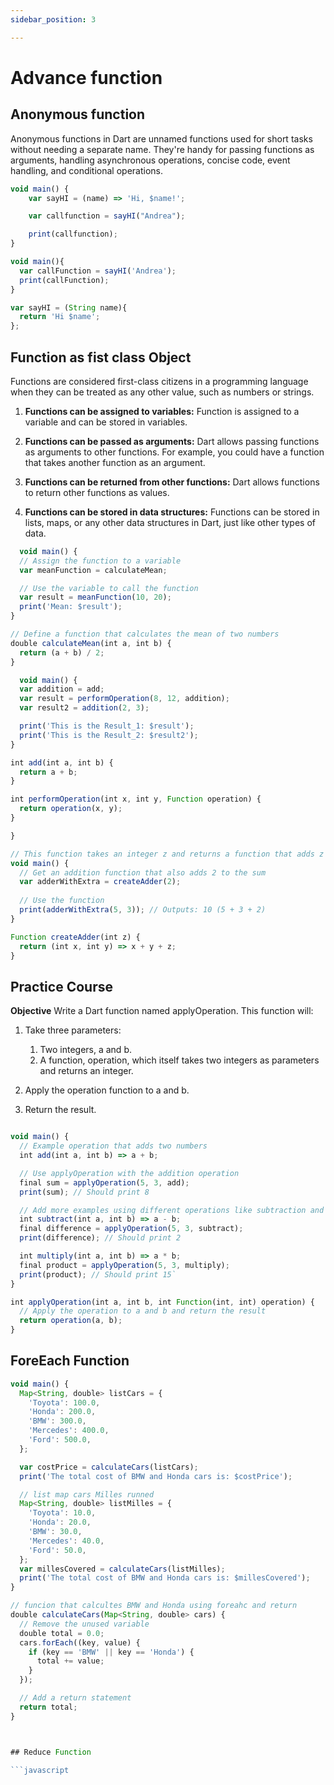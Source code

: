 ```yaml
---
sidebar_position: 3

---
```


# Advance  function 


## Anonymous function 



Anonymous functions in Dart are unnamed functions used for short tasks without needing a separate name. They're handy for passing functions as arguments, handling asynchronous operations, concise code, event handling, and conditional operations.


```javascript
void main() {
    var sayHI = (name) => 'Hi, $name!';

    var callfunction = sayHI("Andrea");

    print(callfunction);
}
```

```javascript
void main(){
  var callFunction = sayHI('Andrea');
  print(callFunction);
}

var sayHI = (String name){
  return 'Hi $name';
};


```

## Function as fist class Object

Functions are considered first-class citizens in a programming language when they can be treated as any other value, such as numbers or strings. 

1. **Functions can be assigned to variables:** Function is assigned to a variable and can be stored in variables.

2. **Functions can be passed as arguments:** Dart allows passing functions as arguments to other functions. For example, you could have a function that takes another function as an argument.

3. **Functions can be returned from other functions:** Dart allows functions to return other functions as values.

4. **Functions can be stored in data structures:** Functions can be stored in lists, maps, or any other data structures in Dart, just like other types of data.



```javascript title="Functions can be assigned to variables"
  void main() {
  // Assign the function to a variable
  var meanFunction = calculateMean;

  // Use the variable to call the function
  var result = meanFunction(10, 20);
  print('Mean: $result');
}

// Define a function that calculates the mean of two numbers
double calculateMean(int a, int b) {
  return (a + b) / 2;
}
```

```javascript title="Functions can be passed as arguments:"
  void main() {
  var addition = add;
  var result = performOperation(8, 12, addition);
  var result2 = addition(2, 3);

  print('This is the Result_1: $result');
  print('This is the Result_2: $result2');
}

int add(int a, int b) {
  return a + b;
}

int performOperation(int x, int y, Function operation) {
  return operation(x, y);
}

}
```



```javascript title="Functions can be returned from other functions"
// This function takes an integer z and returns a function that adds z to the sum of two integers
void main() {
  // Get an addition function that also adds 2 to the sum
  var adderWithExtra = createAdder(2);
  
  // Use the function
  print(adderWithExtra(5, 3)); // Outputs: 10 (5 + 3 + 2)
}

Function createAdder(int z) {
  return (int x, int y) => x + y + z;
}

```

## Practice Course
**Objective**
Write a Dart function named applyOperation. This function will:

1. Take three parameters:
    1. Two integers, a and b.
    2. A function, operation, which itself takes two integers as parameters and returns an integer.

2. Apply the operation function to a and b.
3. Return the result.


```javascript

void main() {
  // Example operation that adds two numbers
  int add(int a, int b) => a + b;

  // Use applyOperation with the addition operation
  final sum = applyOperation(5, 3, add);
  print(sum); // Should print 8

  // Add more examples using different operations like subtraction and multiplication
  int subtract(int a, int b) => a - b;
  final difference = applyOperation(5, 3, subtract);
  print(difference); // Should print 2

  int multiply(int a, int b) => a * b;
  final product = applyOperation(5, 3, multiply);
  print(product); // Should print 15`
}

int applyOperation(int a, int b, int Function(int, int) operation) {
  // Apply the operation to a and b and return the result
  return operation(a, b);
}


```

## ForeEach Function

```javascript title="ForeEach"
void main() {
  Map<String, double> listCars = {
    'Toyota': 100.0,
    'Honda': 200.0,
    'BMW': 300.0,
    'Mercedes': 400.0,
    'Ford': 500.0,
  };

  var costPrice = calculateCars(listCars);
  print('The total cost of BMW and Honda cars is: $costPrice');

  // list map cars Milles runned
  Map<String, double> listMilles = {
    'Toyota': 10.0,
    'Honda': 20.0,
    'BMW': 30.0,
    'Mercedes': 40.0,
    'Ford': 50.0,
  };
  var millesCovered = calculateCars(listMilles);
  print('The total cost of BMW and Honda cars is: $millesCovered');
}

// funcion that calcultes BMW and Honda using foreahc and return
double calculateCars(Map<String, double> cars) {
  // Remove the unused variable
  double total = 0.0;
  cars.forEach((key, value) {
    if (key == 'BMW' || key == 'Honda') {
      total += value;
    }
  });

  // Add a return statement
  return total;
}



## Reduce Function

```javascript

```
